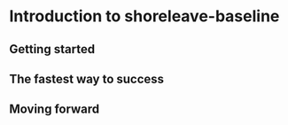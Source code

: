 Introduction to shoreleave-baseline
===================================

Getting started
---------------


The fastest way to success
--------------------------


Moving forward
--------------


